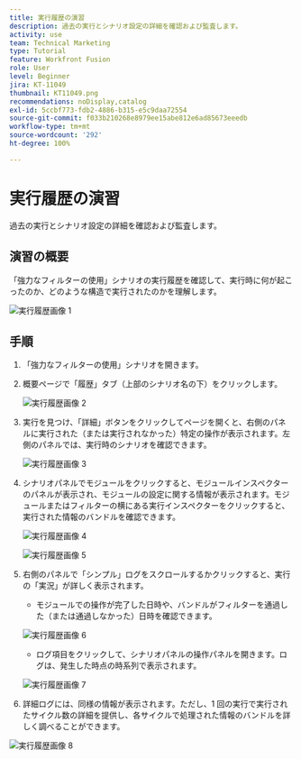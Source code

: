 ```yaml
---
title: 実行履歴の演習
description: 過去の実行とシナリオ設定の詳細を確認および監査します。
activity: use
team: Technical Marketing
type: Tutorial
feature: Workfront Fusion
role: User
level: Beginner
jira: KT-11049
thumbnail: KT11049.png
recommendations: noDisplay,catalog
exl-id: 5ccbf773-fdb2-4886-b315-e5c9daa72554
source-git-commit: f033b210268e8979ee15abe812e6ad85673eeedb
workflow-type: tm+mt
source-wordcount: '292'
ht-degree: 100%

---
```


# 実行履歴の演習

過去の実行とシナリオ設定の詳細を確認および監査します。

## 演習の概要

「強力なフィルターの使用」シナリオの実行履歴を確認して、実行時に何が起こったのか、どのような構造で実行されたのかを理解します。

![実行履歴画像 1](../12-exercises/assets/execution-history-walkthrough-1.png)

## 手順

1. 「強力なフィルターの使用」シナリオを開きます。
1. 概要ページで「履歴」タブ（上部のシナリオ名の下）をクリックします。

   ![実行履歴画像 2](../12-exercises/assets/execution-history-walkthrough-2.png)

1. 実行を見つけ、「詳細」ボタンをクリックしてページを開くと、右側のパネルに実行された（または実行されなかった）特定の操作が表示されます。左側のパネルでは、実行時のシナリオを確認できます。

   ![実行履歴画像 3](../12-exercises/assets/execution-history-walkthrough-3.png)

1. シナリオパネルでモジュールをクリックすると、モジュールインスペクターのパネルが表示され、モジュールの設定に関する情報が表示されます。モジュールまたはフィルターの横にある実行インスペクターをクリックすると、実行された情報のバンドルを確認できます。

   ![実行履歴画像 4](../12-exercises/assets/execution-history-walkthrough-4.png)

   ![実行履歴画像 5](../12-exercises/assets/execution-history-walkthrough-5.png)


1. 右側のパネルで「シンプル」ログをスクロールするかクリックすると、実行の「実況」が詳しく表示されます。

   + モジュールでの操作が完了した日時や、バンドルがフィルターを通過した（または通過しなかった）日時を確認できます。

   ![実行履歴画像 6](../12-exercises/assets/execution-history-walkthrough-6.png)

   + ログ項目をクリックして、シナリオパネルの操作パネルを開きます。ログは、発生した時点の時系列で表示されます。


   ![実行履歴画像 7](../12-exercises/assets/execution-history-walkthrough-7.png)


1. 詳細ログには、同様の情報が表示されます。ただし、1 回の実行で実行されたサイクル数の詳細を提供し、各サイクルで処理された情報のバンドルを詳しく調べることができます。

![実行履歴画像 8](../12-exercises/assets/execution-history-walkthrough-8.png)
